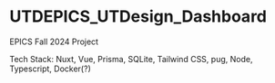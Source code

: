 # UTDEPICS_UTDesign_Dashboard
EPICS Fall 2024 Project

Tech Stack: Nuxt, Vue, Prisma, SQLite, Tailwind CSS, pug, Node, Typescript, Docker(?)
